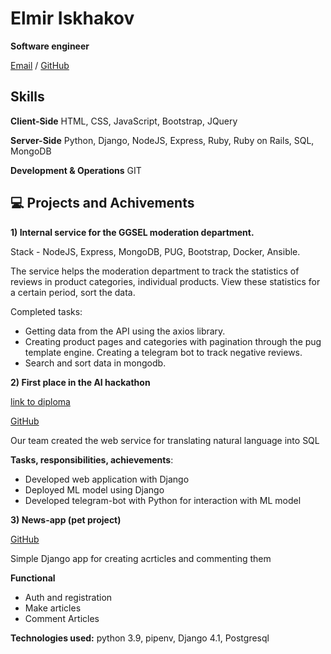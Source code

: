 # Elmir Iskhakov

**Software engineer**

[Email](mailto:elmir.iskhakov1337@gmail.com) / [GitHub](https://github.com/elmiringos/) 

## Skills
**Client-Side**
HTML, CSS, JavaScript, Bootstrap, JQuery

**Server-Side**
Python, Django, NodeJS, Express, Ruby, Ruby on Rails, SQL, MongoDB

**Development & Operations**
GIT

## 💻 Projects and Achivements

**1) Internal service for the GGSEL moderation department.**

Stack - NodeJS, Express, MongoDB, PUG, Bootstrap, Docker, Ansible.

The service helps the moderation department to track the statistics of reviews in product categories, individual products. View these statistics for a certain period, sort the data.

Completed tasks:
 - Getting data from the API using the axios library.
 - Creating product pages and categories with pagination through the pug template engine. Creating a telegram bot to track negative reviews.
 - Search and sort data in mongodb.

**2) First place in the AI hackathon**  

[link to diploma](https://drive.google.com/file/d/1H1JAIq0U8DQSqbvfeaMR5Bu6x4KTzWye/view?usp=share_link)

[GitHub](https://github.com/mathewpolonsky/NLSQL)

Our team created the web service for translating natural language into SQL

**Tasks, responsibilities, achievements**:

- Developed web application with Django
- Deployed ML model using Django
- Developed telegram-bot with Python for interaction with ML model

**3) News-app (pet project)**

[GitHub](https://github.com/elmiringos/news-app)

Simple Django app for creating acrticles and commenting them

**Functional**
- Auth and registration
- Make articles
- Comment Articles

**Technologies used:** python 3.9, pipenv, Django 4.1, Postgresql 





